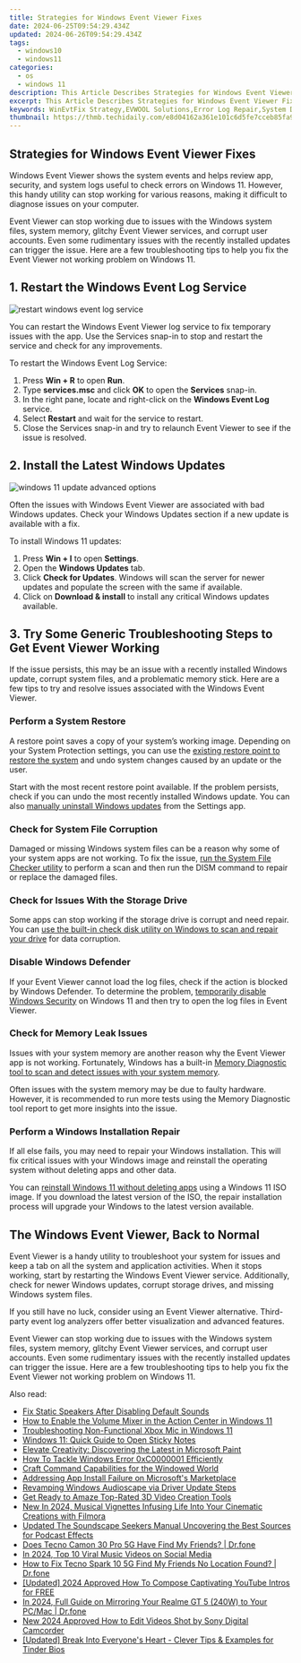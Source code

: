 ```yaml
---
title: Strategies for Windows Event Viewer Fixes
date: 2024-06-25T09:54:29.434Z
updated: 2024-06-26T09:54:29.434Z
tags:
  - windows10
  - windows11
categories:
  - os
  - windows 11
description: This Article Describes Strategies for Windows Event Viewer Fixes
excerpt: This Article Describes Strategies for Windows Event Viewer Fixes
keywords: WinEvtFix Strategy,EVWOOL Solutions,Error Log Repair,System Diagnostics,Troubleshoot Windows Event,OS Maintenance Guide,IT Support Tactics
thumbnail: https://thmb.techidaily.com/e8d04162a361e101c6d5fe7cceb85fa9aae79c5e50584f8b8db01d521f6c1c1d.jpg
---
```


## Strategies for Windows Event Viewer Fixes

 Windows Event Viewer shows the system events and helps review app, security, and system logs useful to check errors on Windows 11\. However, this handy utility can stop working for various reasons, making it difficult to diagnose issues on your computer.

 Event Viewer can stop working due to issues with the Windows system files, system memory, glitchy Event Viewer services, and corrupt user accounts. Even some rudimentary issues with the recently installed updates can trigger the issue. Here are a few troubleshooting tips to help you fix the Event Viewer not working problem on Windows 11\.

## 1\. Restart the Windows Event Log Service

![restart windows event log service](https://static1.makeuseofimages.com/wordpress/wp-content/uploads/2023/07/restart-windows-event-log-service.jpg)

 You can restart the Windows Event Viewer log service to fix temporary issues with the app. Use the Services snap-in to stop and restart the service and check for any improvements.

 To restart the Windows Event Log Service:

1. Press **Win + R** to open **Run**.
2. Type **services.msc** and click **OK** to open the **Services** snap-in.
3. In the right pane, locate and right-click on the **Windows Event Log** service.
4. Select **Restart** and wait for the service to restart.
5. Close the Services snap-in and try to relaunch Event Viewer to see if the issue is resolved.

## 2\. Install the Latest Windows Updates

![windows 11 update advanced options](https://static1.makeuseofimages.com/wordpress/wp-content/uploads/2023/01/windows-11-update-advanced-options.jpg)

 Often the issues with Windows Event Viewer are associated with bad Windows updates. Check your Windows Updates section if a new update is available with a fix.

 To install Windows 11 updates:

1. Press **Win + I** to open **Settings**.
2. Open the **Windows Updates** tab.
3. Click **Check for Updates**. Windows will scan the server for newer updates and populate the screen with the same if available.
4. Click on **Download & install** to install any critical Windows updates available.

## 3\. Try Some Generic Troubleshooting Steps to Get Event Viewer Working

 If the issue persists, this may be an issue with a recently installed Windows update, corrupt system files, and a problematic memory stick. Here are a few tips to try and resolve issues associated with the Windows Event Viewer.

### Perform a System Restore

 A restore point saves a copy of your system’s working image. Depending on your System Protection settings, you can use the [existing restore point to restore the system](https://www.makeuseof.com/use-system-restore-windows/) and undo system changes caused by an update or the user.

 Start with the most recent restore point available. If the problem persists, check if you can undo the most recently installed Windows update. You can also [manually uninstall Windows updates](https://www.makeuseof.com/manually-uninstall-windows-10-updates/) from the Settings app.

### Check for System File Corruption

 Damaged or missing Windows system files can be a reason why some of your system apps are not working. To fix the issue, [run the System File Checker utility](https://www.makeuseof.com/windows-built-in-repair-tools/) to perform a scan and then run the DISM command to repair or replace the damaged files.

### Check for Issues With the Storage Drive

 Some apps can stop working if the storage drive is corrupt and need repair. You can [use the built-in check disk utility on Windows to scan and repair your drive](https://www.makeuseof.com/sir-mini-how-to-run-chkdsk-in-windows-10/) for data corruption.

### Disable Windows Defender

 If your Event Viewer cannot load the log files, check if the action is blocked by Windows Defender. To determine the problem, [temporarily disable Windows Security](https://www.makeuseof.com/temporarily-disable-windows-security-windows-11/) on Windows 11 and then try to open the log files in Event Viewer.

### Check for Memory Leak Issues

 Issues with your system memory are another reason why the Event Viewer app is not working. Fortunately, Windows has a built-in [Memory Diagnostic tool to scan and detect issues with your system memory](https://www.makeuseof.com/windows-memory-diagnostic-tool-guide/).

 Often issues with the system memory may be due to faulty hardware. However, it is recommended to run more tests using the Memory Diagnostic tool report to get more insights into the issue.

### Perform a Windows Installation Repair

 If all else fails, you may need to repair your Windows installation. This will fix critical issues with your Windows image and reinstall the operating system without deleting apps and other data.

 You can [reinstall Windows 11 without deleting apps](https://www.makeuseof.com/windows-11-reinstall-without-deleting-apps/) using a Windows 11 ISO image. If you download the latest version of the ISO, the repair installation process will upgrade your Windows to the latest version available.

## The Windows Event Viewer, Back to Normal

 Event Viewer is a handy utility to troubleshoot your system for issues and keep a tab on all the system and application activities. When it stops working, start by restarting the Windows Event Viewer service. Additionally, check for newer Windows updates, corrupt storage drives, and missing Windows system files.

 If you still have no luck, consider using an Event Viewer alternative. Third-party event log analyzers offer better visualization and advanced features.

 Event Viewer can stop working due to issues with the Windows system files, system memory, glitchy Event Viewer services, and corrupt user accounts. Even some rudimentary issues with the recently installed updates can trigger the issue. Here are a few troubleshooting tips to help you fix the Event Viewer not working problem on Windows 11\.

<span class="atpl-alsoreadstyle">Also read:</span>
<div><ul>
<li><a href="https://win11.techidaily.com/fix-static-speakers-after-disabling-default-sounds/"><u>Fix Static Speakers After Disabling Default Sounds</u></a></li>
<li><a href="https://win11.techidaily.com/how-to-enable-the-volume-mixer-in-the-action-center-in-windows-11/"><u>How to Enable the Volume Mixer in the Action Center in Windows 11</u></a></li>
<li><a href="https://win11.techidaily.com/troubleshooting-non-functional-xbox-mic-in-windows-11/"><u>Troubleshooting Non-Functional Xbox Mic in Windows 11</u></a></li>
<li><a href="https://win11.techidaily.com/windows-11-quick-guide-to-open-sticky-notes/"><u>Windows 11: Quick Guide to Open Sticky Notes</u></a></li>
<li><a href="https://win11.techidaily.com/elevate-creativity-discovering-the-latest-in-microsoft-paint/"><u>Elevate Creativity: Discovering the Latest in Microsoft Paint</u></a></li>
<li><a href="https://win11.techidaily.com/how-to-tackle-windows-error-0xc0000001-efficiently/"><u>How To Tackle Windows Error 0xC0000001 Efficiently</u></a></li>
<li><a href="https://win11.techidaily.com/craft-command-capabilities-for-the-windowed-world/"><u>Craft Command Capabilities for the Windowed World</u></a></li>
<li><a href="https://win11.techidaily.com/addressing-app-install-failure-on-microsofts-marketplace/"><u>Addressing App Install Failure on Microsoft's Marketplace</u></a></li>
<li><a href="https://win11.techidaily.com/revamping-windows-audioscape-via-driver-update-steps/"><u>Revamping Windows Audioscape via Driver Update Steps</u></a></li>
<li><a href="https://smart-video-creator.techidaily.com/get-ready-to-amaze-top-rated-3d-video-creation-tools/"><u>Get Ready to Amaze Top-Rated 3D Video Creation Tools</u></a></li>
<li><a href="https://audio-shaping.techidaily.com/new-in-2024-musical-vignettes-infusing-life-into-your-cinematic-creations-with-filmora/"><u>New In 2024, Musical Vignettes Infusing Life Into Your Cinematic Creations with Filmora</u></a></li>
<li><a href="https://voice-adjusting.techidaily.com/updated-the-soundscape-seekers-manual-uncovering-the-best-sources-for-podcast-effects/"><u>Updated The Soundscape Seekers Manual Uncovering the Best Sources for Podcast Effects</u></a></li>
<li><a href="https://review-topics.techidaily.com/does-tecno-camon-30-pro-5g-have-find-my-friends-drfone-by-drfone-virtual-android/"><u>Does Tecno Camon 30 Pro 5G Have Find My Friends? | Dr.fone</u></a></li>
<li><a href="https://facebook-video-files.techidaily.com/in-2024-top-10-viral-music-videos-on-social-media/"><u>In 2024, Top 10 Viral Music Videos on Social Media</u></a></li>
<li><a href="https://fake-location.techidaily.com/how-to-fix-tecno-spark-10-5g-find-my-friends-no-location-found-drfone-by-drfone-virtual-android/"><u>How to Fix Tecno Spark 10 5G Find My Friends No Location Found? | Dr.fone</u></a></li>
<li><a href="https://youtube-docs.techidaily.com/ed-2024-approved-how-to-compose-captivating-youtube-intros-for-free/"><u>[Updated] 2024 Approved  How To Compose Captivating YouTube Intros for FREE</u></a></li>
<li><a href="https://screen-mirror.techidaily.com/in-2024-full-guide-on-mirroring-your-realme-gt-5-240w-to-your-pcmac-drfone-by-drfone-android/"><u>In 2024, Full Guide on Mirroring Your Realme GT 5 (240W) to Your PC/Mac | Dr.fone</u></a></li>
<li><a href="https://ai-video-tools.techidaily.com/new-2024-approved-how-to-edit-videos-shot-by-sony-digital-camcorder/"><u>New 2024 Approved How to Edit Videos Shot by Sony Digital Camcorder</u></a></li>
<li><a href="https://extra-information.techidaily.com/updated-break-into-everyones-heart-clever-tips-and-examples-for-tinder-bios/"><u>[Updated] Break Into Everyone's Heart - Clever Tips & Examples for Tinder Bios</u></a></li>
</ul></div>

<ins class="adsbygoogle"
      style="display:block"
      data-ad-client="ca-pub-7571918770474297"
      data-ad-slot="8358498916"
      data-ad-format="auto"
      data-full-width-responsive="true"></ins>